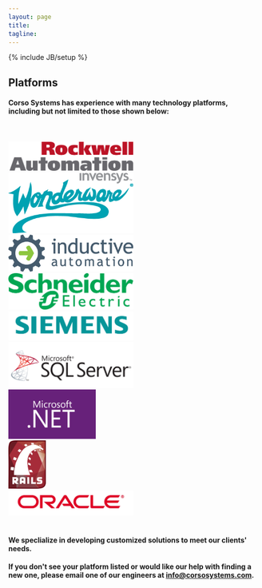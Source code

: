 ```yaml
---
layout: page
title: 
tagline: 
---
```

{% include JB/setup %}

<div class="row">
    <div class="row"><h2>Platforms</h2></div>

<div class="col-md-6 col-md-offset-3">
    <h4 style="text-align: left;">Corso Systems has experience with many technology platforms, including but not limited to those shown below:</h4>

<br/>
</div>


    
<br/>
    <div class="col-xs-4"><a href="http://www.rockwell.com" title="Rockwell" target="_blank"><img alt="Rockwell" src="img/platforms/rockwell.jpg" width="250px"></a></div>

<div class="col-xs-4"><a href="http://www.wonderware.com" title="Wonderware" target="_blank"><img alt="Wonderware" src="img/platforms/wonderware.png" width="250px"></a></div>

<div class="col-xs-4"><a href="http://www.inductiveautomation.com" title="Inductive Automation" target="_blank"><img alt="Ignition by Inductive Automation" src="img/platforms/ia.png" width="250px"></a></div>
<div class="row"></div>
<div class="col-xs-4"><a href="http://products.schneider-electric.us/products-services/products/automation-products/" title="Modicon" target="_blank"><img alt="Schneider Electric" src="img/platforms/schneider.jpg" width="250px"></a></div>

<div class="col-xs-4"><a href="http://www.siemens.com/entry/cc/en/" title="Siemens" target="_blank"><img alt="Siemens" src="img/platforms/siemens.jpg" width="250px"></a></div>
<div class="col-xs-4"><a href="http://www.microsoft.com/en-us/server-cloud/products/sql-server/" title="SQL Server" target="_blank"><img alt="SQL Server" src="img/platforms/sqlserver.jpg" width="250px"></a></div>

    
    
<div class="row"></div>
    


<div class="col-xs-4"><a href="http://www.microsoft.com/" title="Microsoft .NET" target="_blank"><img alt="Microsoft .NET" src="img/platforms/msnet.jpg" width="175px"></a></div>

<div class="col-xs-4"><a href="http://rubyonrails.org" title="Ruby on Rails" target="_blank"><img alt="Ruby on Rails" src="img/platforms/rails.png" width="75px"></a></div>

<div class="col-xs-4"><a href="http://www.oracle.com/index.html" title="Oracle" target="_blank"><img alt="Oracle" src="img/platforms/oracle.jpg" width="250px"></a></div>
</div>

<br/>

<div class="row">
<div class="col-md-6 col-md-offset-3">
<h4 style="text-align: left;">We speclialize in developing customized solutions to meet our clients' needs.</h4>

<h4 style="text-align: left;">If you don't see your platform listed or would like our help with finding a new one, please email one of our engineers at <a href="mailto:info@corsosystems.com?Subject=Information%20Request">info@corsosystems.com</a>.</h4>
</div>
</div>

